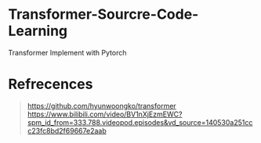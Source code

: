 # Transformer-Sourcre-Code-Learning
Transformer Implement with Pytorch

# Refrecences
> https://github.com/hyunwoongko/transformer
> https://www.bilibili.com/video/BV1nXjEzmEWC?spm_id_from=333.788.videopod.episodes&vd_source=140530a251ccc23fc8bd2f69667e2aab

